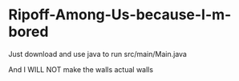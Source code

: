 # Ripoff-Among-Us-because-I-m-bored

Just download and use java to run src/main/Main.java

And I WILL NOT make the walls actual walls
